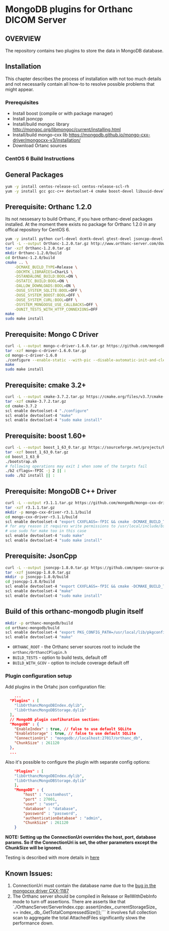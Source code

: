 # MongoDB plugins for Orthanc DICOM Server

## OVERVIEW
The repository contains two plugins to store the data in MongoDB database.

## Installation

This chapter describes the process of installation with not too much details and not necessarily contain all how-to to resolve possible problems that might appear.

### Prerequisites
- Install boost (compile or with package manager)
- Install jsoncpp
- Install/build mongoc library http://mongoc.org/libmongoc/current/installing.html
- Install/build mongo-cxx lib https://mongodb.github.io/mongo-cxx-driver/mongocxx-v3/installation/
- Download Ortanc sources

### CentOS 6 Build Instructions

## General Packages
```bash
yum -y install centos-release-scl centos-release-scl-rh
yum -y install gcc gcc-c++ devtoolset-4 cmake boost-devel libuuid-devel openssl-devel cyrus-sasl-devel
```

## Prerequisite: Orthanc 1.2.0
Its not nessesary to build Orthanc, if you have orthanc-devel packages installed. At the moment there exists no package for Orthanc 1.2.0 in any offical repository for CentOS 6.
```bash
yum -y install python curl-devel dcmtk-devel gtest-devel jsoncpp-devel libjpeg-devel libpng-devel sqlite-devel lua-devel >= 5.1.0 mongoose-devel openssl-devel pugixml-devel
curl -L --output Orthanc-1.2.0.tar.gz http://www.orthanc-server.com/downloads/get.php?path=/orthanc/Orthanc-1.2.0.tar.gz
tar -xzf Orthanc-1.2.0.tar.gz
mkdir Orthanc-1.2.0/build
cd Orthanc-1.2.0/build
cmake .. \
	-DCMAKE_BUILD_TYPE=Release \
	-DDCMTK_LIBRARIES=CharLS \
	-DSTANDALONE_BUILD:BOOL=ON \
	-DSTATIC_BUILD:BOOL=ON \
	-DALLOW_DOWNLOADS:BOOL=ON \
	-DUSE_SYSTEM_SQLITE:BOOL=OFF \
	-DUSE_SYSTEM_BOOST:BOOL=OFF \
	-DUSE_SYSTEM_CURL:BOOL=OFF \
	-DSYSTEM_MONGOOSE_USE_CALLBACKS=OFF \
	-DUNIT_TESTS_WITH_HTTP_CONNEXIONS=OFF
make
sudo make install
```

## Prerequisite: Mongo C Driver
```bash
curl -L --output mongo-c-driver-1.6.0.tar.gz https://github.com/mongodb/mongo-c-driver/releases/download/%{mongocversion}/mongo-c-driver-1.6.0.tar.gz
tar -xzf mongo-c-driver-1.6.0.tar.gz
cd mongo-c-driver-1.6.0
./configure --enable-static --with-pic --disable-automatic-init-and-cleanup
make
sudo make install
```

## Prerequisite: cmake 3.2+
```bash
curl -L --output cmake-3.7.2.tar.gz https://cmake.org/files/v3.7/cmake-3.7.2.tar.gz
tar -xzf cmake-3.7.2.tar.gz
cd cmake-3.7.2
scl enable devtoolset-4 "./configure"
scl enable devtoolset-4 "make"
scl enable devtoolset-4 "sudo make install"
```

## Prerequisite: boost 1.60+
```bash
curl -L --output boost_1_63_0.tar.gz https://sourceforge.net/projects/boost/files/boost/1.63.0/boost_1_63_0.tar.gz/download
tar -xzf boost_1_63_0.tar.gz
cd boost_1_63_0
./bootstrap.sh
# following operations may exit 1 when some of the targets fail
./b2 cflags=-fPIC -j 2 || :
sudo ./b2 install || :
```

## Prerequisite: MongoDB C++ Driver
```bash
curl -L --output r3.1.1.tar.gz https://github.com/mongodb/mongo-cxx-driver/archive/r3.1.1.tar.gz
tar -xzf r3.1.1.tar.gz
mkdir -p mongo-cxx-driver-r3.1.1/build
cd mongo-cxx-driver-r3.1.1/build
scl enable devtoolset-4 "export CXXFLAGS=-fPIC && cmake -DCMAKE_BUILD_TYPE=Release -DCMAKE_INSTALL_PREFIX=/usr/local -DLIBBSON_DIR=/usr/local -DLIBMONGOC_DIR=/usr/local .."
# for any reason it requires write permissions to /usr/local/include/bsoncxx/v_noabi/bsoncxx/third_party/mnmlstc/share/cmake/core
# use sudo for make too in this case
scl enable devtoolset-4 "sudo make"
scl enable devtoolset-4 "sudo make install"
```

## Prerequisite: JsonCpp
```bash
curl -L --output jsoncpp-1.8.0.tar.gz https://github.com/open-source-parsers/jsoncpp/archive/1.8.0.tar.gz
tar -xzf jsoncpp-1.8.0.tar.gz
mkdir -p jsoncpp-1.8.0/build
cd jsoncpp-1.8.0/build
scl enable devtoolset-4 "export CXXFLAGS=-fPIC && cmake -DCMAKE_BUILD_TYPE=Release .."
scl enable devtoolset-4 "make"
scl enable devtoolset-4 "sudo make install"
```

## Build of this orthanc-mongodb plugin itself
```bash
mkdir -p orthanc-mongodb/build
cd orthanc-mongodb/build
scl enable devtoolset-4 "export PKG_CONFIG_PATH=/usr/local/lib/pkgconfig && cmake -DCMAKE_BUILD_TYPE=Release -DORTHANC_ROOT=/usr/include .."
scl enable devtoolset-4 "make"
```

* ```ORTHANC_ROOT``` - the Orthanc server sources root to include the ```orthanc/OrthancCPlugin.h```
* ```BUILD_TESTS``` - option to build tests, default off
* ```BUILD_WITH_GCOV``` - option to include coverage default off

### Plugin configuration setup

Add plugins in the Ortahc json configuration file:

```json
    ...
  "Plugins" : [
    "libOrthancMongoDBIndex.dylib",
    "libOrthancMongoDBStorage.dylib"
  ],
  // MongoDB plugin confihuration section:
  "MongoDB" : {
    "EnableIndex" : true, // false to use default SQLite 
    "EnableStorage" : true, // false to use default SQLite 
    "ConnectionUri" : "mongodb://localhost:27017/orthanc_db",
    "ChunkSize" : 261120
  },
  ...
```

Also it's possible to configure the plugin with separate config options:

```json
    "Plugins" : [
    "libOrthancMongoDBIndex.dylib",
    "libOrthancMongoDBStorage.dylib"
    ],
    "MongoDB" : {
        "host" : "customhost",
        "port" : 27001,
        "user" : "user",
        "database" : "database",
        "password" : "password",
        "authenticationDatabase" : "admin",
        "ChunkSize" : 261120
    }
```

**NOTE: Setting up the ConnectionUri overrides the host, port, database params. So if the ConnectionUri is set, the other parameters except the ChunkSize will be ignored.**

Testing is described with more details in [here](doc/testing.md)

## Known Issues:

1. ConnectionUri must contain the database name due to the [bug in the mongocxx driver CXX-1187](https://jira.mongodb.org/browse/CXX-1187)
2. The Orthanc server should be compiled in Release or RelWithDebInfo mode to turn off assertions. There are asserts like that 
   `./OrthancServer/ServerIndex.cpp:      assert(index_.currentStorageSize_ == index_.db_.GetTotalCompressedSize());``` it involves full collection scan 
   to aggregate the total AttachedFiles significantly slows the performance down. 



